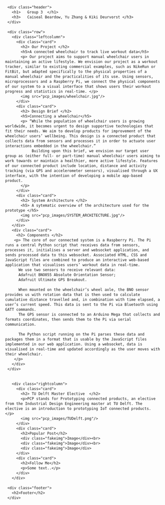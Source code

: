 <html lang="en">
  <head>
        <link rel="stylesheet" href="webPage.css">
  </head>

  <body>


     <div class="header">
       <h1>   Group 3  </h1>
       <h3>   Caiseal Beardow, Yu Zhang & Kiki Deurvorst </h3>
     </div>

     <div class="row">
       <div class="leftcolumn">
         <div class="card">
           <h2> Our Project </h2>
           <h5>A connected wheelchair to track live workout data</h5>
           <p> Our project aims to support manual wheelchair users in maintaining an active lifestyle. We envision our project as a workout tracker, similar to existing commercial examples, such as NikeRun or FitBit, but adapted specifically to the physical properties of a manual wheelchair and the practicalities of its use. Using sensors, microprocessors and a Raspberry Pi, we connect the physical components of our system to a visual interface that shows users their workout progress and statistics in real-time. </p>
           <img src="pcp_images/wheelchair.jpg"/>
         </div>
         <div class="card">
           <h2> Design Brief </h2>
           <h5>Connecting a wheelchair</h5>
           <p> “While the population of wheelchair users is growing worldwide, it becomes urgent to design supportive technologies that fit their needs. We aim to develop products for improvement of the wheelchair users’ wellbeing. This design is a connected product that collects data from sensors and processes it in order to actuate user interactions embedded in the wheelchair.”
                Building upon this brief, we envision our target user group as (either full- or part-time) manual wheelchair users aiming to work towards or maintain a healthier, more active lifestyle. Features of our connected product include location, distance and activity tracking (via GPS and accelerometer sensors), visualised through a UX interface, with the intention of developing a mobile app-based product.
           </p>
         </div>
         <div class="card">
           <h2> System Architecture </h2>
           <h5> A sytematic overview of the architecture used for the prototype </h5>
           <img src="pcp_images/SYSTEM_ARCHITECTURE.jpg"/>
         </div>
       </div>
       <div class="card">
         <h2> Components </h2>
        <p> The core of our connected system is a Raspberry Pi. The Pi runs a central Python script that receives data from sensors, processes it, initialises a server and websocket application, and sends processed data to this websocket. Associated HTML, CSS and JavaScript files are combined to produce an interactive web-based application that visualises users’ workout data in real-time.
          We use two sensors to receive relevant data:
          Adafruit BNO055 Absolute Orientation Sensor;
          Adafruit Ultimate GPS Breakout.

          When mounted on the wheelchair’s wheel axle, the BNO sensor provides us with rotation data that is then used to calculate cumulative distance travelled and, in combination with time elapsed, a user’s current speed. This data is sent to the Pi via Bluetooth using GATT commands.
          The GPS sensor is connected to an Arduino Mega that collects and formats coordinates, then sends them to the Pi via serial communication.

          The Python script running on the Pi parses these data and packages them in a format that is usable by the JavaScript files implemented in our web application. Using a websocket, data is visualised in real-time and updated accordingly as the user moves with their wheelchair.
        </p>
       </div>
     </div>


       <div class="rightcolumn">
         <div class="card">
           <h2> TU Delft Master Elective  </h2>
           <p>PCP stands for Prototyping connected products, an elective from the Industrial Design Engineering master at TU Delft. The elective is an introduction to prototyping IoT connected products. </p>
           <img src="pcp_images/TUDelft.png"/>
         </div>
         <div class="card">
           <h2>Popular Post</h2>
           <div class="fakeimg">Image</div><br>
           <div class="fakeimg">Image</div><br>
           <div class="fakeimg">Image</div>
         </div>
         <div class="card">
           <h2>Follow Me</h2>
           <p>Some text..</p>
         </div>
       </div>

     <div class="footer">
       <h2>Footer</h2>
     </div>

  </body>
</html>
